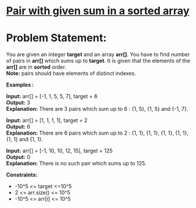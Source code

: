 # [Pair with given sum in a sorted array](https://github.com/surya8980/January-2025-Daily-Problems/blob/main/GeeksForGeeks/07-01-2025/Pair%20with%20given%20sum%20in%20a%20sorted%20array.java)
# Problem Statement:

You are given an integer  **target**  and an array  **arr[]**. You have to find number of pairs in  **arr[]**  which sums up to  **target**. It is given that the elements of the  **arr[]**  are in  **sorted** order.  
**Note:**  pairs should have elements of distinct indexes.

**Examples :**

**Input:** arr[] = [-1, 1, 5, 5, 7], target = 6    
**Output:** 3   
**Explanation:** There are 3 pairs which sum up to 6 : {1, 5}, {1, 5} and {-1, 7}. 
 
**Input:** arr[] = [1, 1, 1, 1], target = 2    
**Output:** 6    
**Explanation:** There are 6 pairs which sum up to 2 : {1, 1}, {1, 1}, {1, 1}, {1, 1}, {1, 1} and {1, 1}.

**Input:** arr[] = [-1, 10, 10, 12, 15], target = 125  
**Output:** 0  
**Explanation:** There is no such pair which sums up to 125.

**Constraints:**  
- -10^5  <= target <=10^5  
- 2 <= arr.size() <= 10^5  
- -10^5  <= arr[i] <= 10^5
